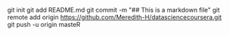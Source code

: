 git init
git add README.md
git commit -m "## This is a markdown file"
git remote add origin https://github.com/Meredith-H/datasciencecoursera.git
git push -u origin masteR
